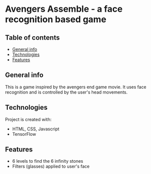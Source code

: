 # Avengers Assemble - a face recognition based game
## Table of contents
* [General info](#general-info)
* [Technologies](#technologies)
* [Features](#features)
## General info
This is a game inspired by the avengers end game movie. It uses face recognition and is controlled by the user's head movements.
## Technologies
Project is created with:
* HTML, CSS, Javascript 
* TensorFlow
## Features 
* 6 levels to find the 6 infinity stones 
* Filters (glasses) applied to user's face
